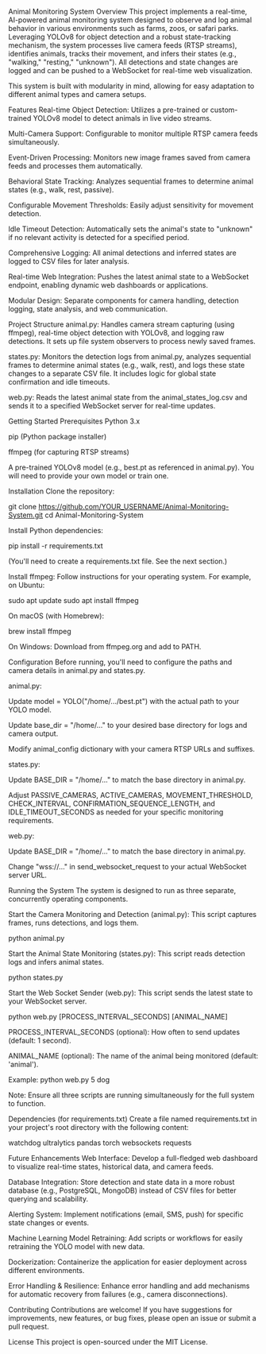 Animal Monitoring System
Overview
This project implements a real-time, AI-powered animal monitoring system designed to observe and log animal behavior in various environments such as farms, zoos, or safari parks. Leveraging YOLOv8 for object detection and a robust state-tracking mechanism, the system processes live camera feeds (RTSP streams), identifies animals, tracks their movement, and infers their states (e.g., "walking," "resting," "unknown"). All detections and state changes are logged and can be pushed to a WebSocket for real-time web visualization.

This system is built with modularity in mind, allowing for easy adaptation to different animal types and camera setups.

Features
Real-time Object Detection: Utilizes a pre-trained or custom-trained YOLOv8 model to detect animals in live video streams.

Multi-Camera Support: Configurable to monitor multiple RTSP camera feeds simultaneously.

Event-Driven Processing: Monitors new image frames saved from camera feeds and processes them automatically.

Behavioral State Tracking: Analyzes sequential frames to determine animal states (e.g., walk, rest, passive).

Configurable Movement Thresholds: Easily adjust sensitivity for movement detection.

Idle Timeout Detection: Automatically sets the animal's state to "unknown" if no relevant activity is detected for a specified period.

Comprehensive Logging: All animal detections and inferred states are logged to CSV files for later analysis.

Real-time Web Integration: Pushes the latest animal state to a WebSocket endpoint, enabling dynamic web dashboards or applications.

Modular Design: Separate components for camera handling, detection logging, state analysis, and web communication.

Project Structure
animal.py: Handles camera stream capturing (using ffmpeg), real-time object detection with YOLOv8, and logging raw detections. It sets up file system observers to process newly saved frames.

states.py: Monitors the detection logs from animal.py, analyzes sequential frames to determine animal states (e.g., walk, rest), and logs these state changes to a separate CSV file. It includes logic for global state confirmation and idle timeouts.

web.py: Reads the latest animal state from the animal_states_log.csv and sends it to a specified WebSocket server for real-time updates.

Getting Started
Prerequisites
Python 3.x

pip (Python package installer)

ffmpeg (for capturing RTSP streams)

A pre-trained YOLOv8 model (e.g., best.pt as referenced in animal.py). You will need to provide your own model or train one.

Installation
Clone the repository:

git clone https://github.com/YOUR_USERNAME/Animal-Monitoring-System.git
cd Animal-Monitoring-System

Install Python dependencies:

pip install -r requirements.txt

(You'll need to create a requirements.txt file. See the next section.)

Install ffmpeg: Follow instructions for your operating system. For example, on Ubuntu:

sudo apt update
sudo apt install ffmpeg

On macOS (with Homebrew):

brew install ffmpeg

On Windows: Download from ffmpeg.org and add to PATH.

Configuration
Before running, you'll need to configure the paths and camera details in animal.py and states.py.

animal.py:

Update model = YOLO("/home/.../best.pt") with the actual path to your YOLO model.

Update base_dir = "/home/..." to your desired base directory for logs and camera output.

Modify animal_config dictionary with your camera RTSP URLs and suffixes.

states.py:

Update BASE_DIR = "/home/..." to match the base directory in animal.py.

Adjust PASSIVE_CAMERAS, ACTIVE_CAMERAS, MOVEMENT_THRESHOLD, CHECK_INTERVAL, CONFIRMATION_SEQUENCE_LENGTH, and IDLE_TIMEOUT_SECONDS as needed for your specific monitoring requirements.

web.py:

Update BASE_DIR = "/home/..." to match the base directory in animal.py.

Change "wss://..." in send_websocket_request to your actual WebSocket server URL.

Running the System
The system is designed to run as three separate, concurrently operating components.

Start the Camera Monitoring and Detection (animal.py):
This script captures frames, runs detections, and logs them.

python animal.py

Start the Animal State Monitoring (states.py):
This script reads detection logs and infers animal states.

python states.py

Start the Web Socket Sender (web.py):
This script sends the latest state to your WebSocket server.

python web.py [PROCESS_INTERVAL_SECONDS] [ANIMAL_NAME]

PROCESS_INTERVAL_SECONDS (optional): How often to send updates (default: 1 second).

ANIMAL_NAME (optional): The name of the animal being monitored (default: 'animal').

Example: python web.py 5 dog

Note: Ensure all three scripts are running simultaneously for the full system to function.

Dependencies (for requirements.txt)
Create a file named requirements.txt in your project's root directory with the following content:

watchdog
ultralytics
pandas
torch
websockets
requests

Future Enhancements
Web Interface: Develop a full-fledged web dashboard to visualize real-time states, historical data, and camera feeds.

Database Integration: Store detection and state data in a more robust database (e.g., PostgreSQL, MongoDB) instead of CSV files for better querying and scalability.

Alerting System: Implement notifications (email, SMS, push) for specific state changes or events.

Machine Learning Model Retraining: Add scripts or workflows for easily retraining the YOLO model with new data.

Dockerization: Containerize the application for easier deployment across different environments.

Error Handling & Resilience: Enhance error handling and add mechanisms for automatic recovery from failures (e.g., camera disconnections).

Contributing
Contributions are welcome! If you have suggestions for improvements, new features, or bug fixes, please open an issue or submit a pull request.

License
This project is open-sourced under the MIT License.
